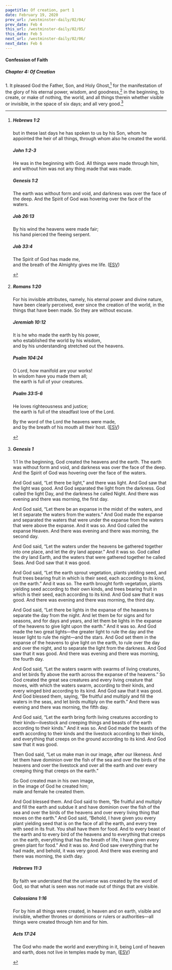 ```yaml
---
pagetitle: Of creation, part 1
date: February 19, 2020
prev_url: /westminster-daily/02/04/
prev_date: Feb 4
this_url: /westminster-daily/02/05/
this_date: Feb 5
next_url: /westminster-daily/02/06/
next_date: Feb 6
---
```


#### Confession of Faith

##### Chapter 4: Of Creation

1\. It pleased God the Father, Son, and Holy Ghost,[^fnref:wcf1] for the manifestation of the glory of his eternal power, wisdom, and goodness,[^fnref:wcf2] in the beginning, to create, or make of nothing, the world, and all things therein whether visible or invisible, in the space of six days; and all very good.[^fnref:wcf3]

[^fnref:wcf1]: <div class="esv"><h5>Hebrews 1:2</h5> <div class="esv-text"><p id="p58001002.01-1">but in these last days he has spoken to us by his Son, whom he appointed the heir of all things, through whom also he created the world.</p> </div><h5>John 1:2-3</h5> <div class="esv-text"><p id="p43001002.01-2">He was in the beginning with God. All things were made through him, and without him was not any thing made that was made.</p> </div><h5>Genesis 1:2</h5> <div class="esv-text"><p id="p01001002.01-3">The earth was without form and void, and darkness was over the face of the deep. And the Spirit of God was hovering over the face of the waters.</p> </div><h5>Job 26:13</h5> <div class="esv-text"><div class="block-indent"> <p class="line-group" id="p18026013.01-4">By his wind the heavens were made fair;<br /> <span class="indent"></span>his hand pierced the fleeing serpent.</p> </div> </div><h5>Job 33:4</h5> <div class="esv-text"><div class="block-indent"> <p class="line-group" id="p18033004.01-5">The Spirit of God has made me,<br /> <span class="indent"></span>and the breath of the Almighty gives me life.  (<a href="http://www.esv.org" class="copyright">ESV</a>)</p> </div> </div> </div>

[^fnref:wcf2]: <div class="esv"><h5>Romans 1:20</h5> <div class="esv-text"><p id="p45001020.01-1">For his invisible attributes, namely, his eternal power and divine nature, have been clearly perceived, ever since the creation of the world, in the things that have been made. So they are without excuse.</p> </div><h5>Jeremiah 10:12</h5> <div class="esv-text"><div class="block-indent"> <p class="line-group" id="p24010012.01-2">It is he who made the earth by his power,<br /> <span class="indent"></span>who established the world by his wisdom,<br /> <span class="indent"></span>and by his understanding stretched out the heavens.</p> </div> </div><h5>Psalm 104:24</h5> <div class="esv-text"><div class="block-indent"> <p class="line-group" id="p19104024.01-3">O <span class="small-caps">Lord</span>, how manifold are your works!<br /> <span class="indent"></span>In wisdom have you made them all;<br /> <span class="indent"></span>the earth is full of your creatures.</p> </div> </div><h5>Psalm 33:5-6</h5> <div class="esv-text"><div class="block-indent"> <p class="line-group" id="p19033005.01-4">He loves righteousness and justice;<br /> <span class="indent"></span>the earth is full of the steadfast love of the <span class="small-caps">Lord</span>.</p>  <p class="line-group" id="p19033006.01-4">By the word of the <span class="small-caps">Lord</span> the heavens were made,<br /> <span class="indent"></span>and by the breath of his mouth all their host.  (<a href="http://www.esv.org" class="copyright">ESV</a>)</p> </div> </div> </div>

[^fnref:wcf3]: <div class="esv"><h5>Genesis 1</h5> <div class="esv-text"> <p class="chapter-first" id="p01001001.06-1"><span class="chapter-num" id="v01001001-1">1:1&nbsp;</span>In the beginning, God created the heavens and the earth. The earth was without form and void, and darkness was over the face of the deep. And the Spirit of God was hovering over the face of the waters.</p>  <p id="p01001003.01-1">And God said, &#8220;Let there be light,&#8221; and there was light. And God saw that the light was good. And God separated the light from the darkness. God called the light Day, and the darkness he called Night. And there was evening and there was morning, the first day.</p>  <p id="p01001006.01-1">And God said, &#8220;Let there be an expanse in the midst of the waters, and let it separate the waters from the waters.&#8221; And God made the expanse and separated the waters that were under the expanse from the waters that were above the expanse. And it was so. And God called the expanse Heaven. And there was evening and there was morning, the second day.</p>  <p id="p01001009.01-1">And God said, &#8220;Let the waters under the heavens be gathered together into one place, and let the dry land appear.&#8221; And it was so. God called the dry land Earth, and the waters that were gathered together he called Seas. And God saw that it was good.</p>  <p id="p01001011.01-1">And God said, &#8220;Let the earth sprout vegetation, plants yielding seed, and fruit trees bearing fruit in which is their seed, each according to its kind, on the earth.&#8221; And it was so. The earth brought forth vegetation, plants yielding seed according to their own kinds, and trees bearing fruit in which is their seed, each according to its kind. And God saw that it was good. And there was evening and there was morning, the third day.</p>  <p id="p01001014.01-1">And God said, &#8220;Let there be lights in the expanse of the heavens to separate the day from the night. And let them be for signs and for seasons, and for days and years, and let them be lights in the expanse of the heavens to give light upon the earth.&#8221; And it was so. And God made the two great lights&#8212;the greater light to rule the day and the lesser light to rule the night&#8212;and the stars. And God set them in the expanse of the heavens to give light on the earth, to rule over the day and over the night, and to separate the light from the darkness. And God saw that it was good. And there was evening and there was morning, the fourth day.</p>  <p id="p01001020.01-1">And God said, &#8220;Let the waters swarm with swarms of living creatures, and let birds fly above the earth across the expanse of the heavens.&#8221; So God created the great sea creatures and every living creature that moves, with which the waters swarm, according to their kinds, and every winged bird according to its kind. And God saw that it was good. And God blessed them, saying, &#8220;Be fruitful and multiply and fill the waters in the seas, and let birds multiply on the earth.&#8221; And there was evening and there was morning, the fifth day.</p>  <p id="p01001024.01-1">And God said, &#8220;Let the earth bring forth living creatures according to their kinds&#8212;livestock and creeping things and beasts of the earth according to their kinds.&#8221; And it was so. And God made the beasts of the earth according to their kinds and the livestock according to their kinds, and everything that creeps on the ground according to its kind. And God saw that it was good.</p>  <p id="p01001026.01-1">Then God said, &#8220;Let us make man in our image, after our likeness. And let them have dominion over the fish of the sea and over the birds of the heavens and over the livestock and over all the earth and over every creeping thing that creeps on the earth.&#8221;</p>  <div class="block-indent"> <p class="line-group" id="p01001027.01-1">So God created man in his own image,<br /> <span class="indent"></span>in the image of God he created him;<br /> <span class="indent"></span>male and female he created them.</p> </div>  <p id="p01001028.01-1">And God blessed them. And God said to them, &#8220;Be fruitful and multiply and fill the earth and subdue it and have dominion over the fish of the sea and over the birds of the heavens and over every living thing that moves on the earth.&#8221; And God said, &#8220;Behold, I have given you every plant yielding seed that is on the face of all the earth, and every tree with seed in its fruit. You shall have them for food. And to every beast of the earth and to every bird of the heavens and to everything that creeps on the earth, everything that has the breath of life, I have given every green plant for food.&#8221; And it was so. And God saw everything that he had made, and behold, it was very good. And there was evening and there was morning, the sixth day.</p> </div><h5>Hebrews 11:3</h5> <div class="esv-text"><p id="p58011003.01-2">By faith we understand that the universe was created by the word of God, so that what is seen was not made out of things that are visible.</p> </div><h5>Colossians 1:16</h5> <div class="esv-text"><p id="p51001016.01-3">For by him all things were created, in heaven and on earth, visible and invisible, whether thrones or dominions or rulers or authorities&#8212;all things were created through him and for him.</p> </div><h5>Acts 17:24</h5> <div class="esv-text"><p id="p44017024.01-4">The God who made the world and everything in it, being Lord of heaven and earth, does not live in temples made by man,  (<a href="http://www.esv.org" class="copyright">ESV</a>)</p> </div> </div>

